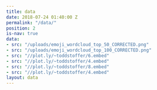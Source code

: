 ```yaml
---
title: data
date: 2018-07-24 01:40:00 Z
permalink: "/data/"
position: 2
is-nav: true
data:
- src: "/uploads/emoji_wordcloud_top_50_CORRECTED.png"
- src: "/uploads/emoji_wordcloud_top_100_CORRECTED.png"
- src: "//plot.ly/~toddstoffer/6.embed"
- src: "//plot.ly/~toddstoffer/4.embed"
- src: "//plot.ly/~toddstoffer/8.embed"
- src: "//plot.ly/~toddstoffer/4.embed"
layout: data
---
```


